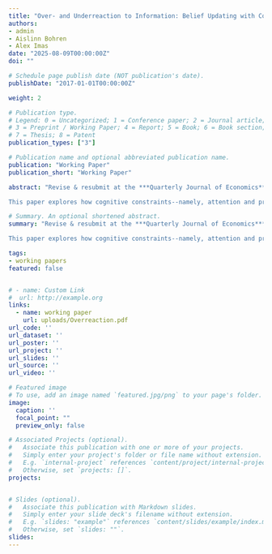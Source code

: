 ```yaml
---
title: "Over- and Underreaction to Information: Belief Updating with Cognitive Constraints"
authors:
- admin
- Aislinn Bohren
- Alex Imas
date: "2025-08-09T00:00:00Z"
doi: ""

# Schedule page publish date (NOT publication's date).
publishDate: "2017-01-01T00:00:00Z"

weight: 2

# Publication type.
# Legend: 0 = Uncategorized; 1 = Conference paper; 2 = Journal article;
# 3 = Preprint / Working Paper; 4 = Report; 5 = Book; 6 = Book section;
# 7 = Thesis; 8 = Patent
publication_types: ["3"]

# Publication name and optional abbreviated publication name.
publication: "Working Paper"
publication_short: "Working Paper"

abstract: "Revise & resubmit at the ***Quarterly Journal of Economics*** <br>  

This paper explores how cognitive constraints--namely, attention and processing capacity--interact with properties of the learning environment to determine how people react to information. In our model, people form a simplified mental representation of the environment via salience-channeled attention, then process information with cognitive imprecision. The model predicts overreaction to information when environments are complex, signals are noisy, information is surprising, or priors are concentrated on less salient states; it predicts underreaction when environments are simple, signals are precise, information is expected, or priors are concentrated on salient states. Results from a series of pre-registered experiments provide support for these predictions and direct evidence for the proposed cognitive mechanisms. We show that the two psychological mechanisms act as cognitive complements: their interaction is critical for explaining belief data and together they yield a highly complete model in terms of capturing explainable variation in belief-updating. Our theoretical and empirical results connect disparate findings in prior work: underreaction is typically found in laboratory studies, which feature simple learning settings, while overreaction is more prevalent in financial markets which feature greater complexity. "

# Summary. An optional shortened abstract.
summary: "Revise & resubmit at the ***Quarterly Journal of Economics*** <br>  

This paper explores how cognitive constraints--namely, attention and processing capacity--interact with properties of the learning environment to determine how people react to information. In our model, people form a simplified mental representation of the environment via salience-channeled attention, then process information with cognitive imprecision. The model predicts overreaction to information when environments are complex, signals are noisy, information is surprising, or priors are concentrated on less salient states; it predicts underreaction when environments are simple, signals are precise, information is expected, or priors are concentrated on salient states. Results from a series of pre-registered experiments provide support for these predictions and direct evidence for the proposed cognitive mechanisms. We show that the two psychological mechanisms act as cognitive complements: their interaction is critical for explaining belief data and together they yield a highly complete model in terms of capturing explainable variation in belief-updating. Our theoretical and empirical results connect disparate findings in prior work: underreaction is typically found in laboratory studies, which feature simple learning settings, while overreaction is more prevalent in financial markets which feature greater complexity. "

tags:
- working papers
featured: false


# - name: Custom Link
#  url: http://example.org
links:
  - name: working paper
    url: uploads/Overreaction.pdf
url_code: ''
url_dataset: ''
url_poster: ''
url_project: ''
url_slides: ''
url_source: ''
url_video: ''

# Featured image
# To use, add an image named `featured.jpg/png` to your page's folder. 
image:
  caption: ''
  focal_point: ""
  preview_only: false

# Associated Projects (optional).
#   Associate this publication with one or more of your projects.
#   Simply enter your project's folder or file name without extension.
#   E.g. `internal-project` references `content/project/internal-project/index.md`.
#   Otherwise, set `projects: []`.
projects:


# Slides (optional).
#   Associate this publication with Markdown slides.
#   Simply enter your slide deck's filename without extension.
#   E.g. `slides: "example"` references `content/slides/example/index.md`.
#   Otherwise, set `slides: ""`.
slides: 
---
```

